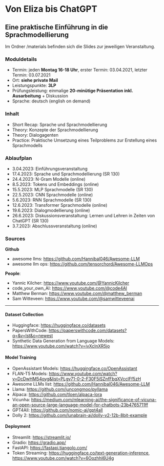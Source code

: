 # Von Eliza bis ChatGPT
## Eine praktische Einführung in die Sprachmodellierung

Im Ordner /materials befinden sich die Slides zur jeweiligen Veranstaltung. 

### Moduldetails

* Termin: jeden **Montag 16-18 Uhr**, erster Termin: 03.04.2021, letzter Termin: 03.07.2021 
* Ort: **siehe private Mail**
* Leistungspunkte: **3LP**
* Prüfungsleistung: einmalige **20-minütige Präsentation inkl. Ausarbeitung** + Diskussion 
* Sprache: deutsch (english on demand)

### Inhalt 

* Short Recap: Sprache und Sprachmodellierung
* Theory: Konzepte der Sprachmodellierung 
* Theory: Dialogagenten
* Practice: Praktische Umsetzung eines Teilproblems zur Erstellung eines Sprachmodells

### Ablaufplan

* 3.04.2023: Einführungsveranstaltung 
* 17.4.2023: Sprache und Sprachmodellierung (SR 130)
* 24.4.2023: N-Gram Modelle (online)
* 8.5.2023: Tokens und Embeddings (online)
* 15.5.2023: MLP Sprachmodelle (SR 130)
* 22.5.2023: CNN Sprachmodelle (online)
* 5.6.2023: RNN Sprachmodelle (SR 130)
* 12.6.2023: Transformer Sprachmodelle (online)
* 19.6.2023: Dialogmodellierung (online)
* 26.6.2023: Diskussionsveranstaltung: Lernen und Lehren in Zeiten von ChatGPT (SR 130)
* 3.7.2023: Abschlussveranstaltung (online)

### Sources

**Github**

- awesome llms: https://github.com/Hannibal046/Awesome-LLM
- awesome llm ops: https://github.com/tensorchord/Awesome-LLMOps

**People**: 

- Yannic Kilcher: https://www.youtube.com/@YannicKilcher
- code_your_own_AI: https://www.youtube.com/@code4AI
- Matthew Berman: https://www.youtube.com/@matthew_berman
- Sam Witteveen: https://www.youtube.com/@samwitteveenai


---


#### Dataset Collection
- Huggingface: https://huggingface.co/datasets
- PapersWithCode: https://paperswithcode.com/datasets?q=&v=lst&o=newest
- Synthetic Data Generation from Language Models: https://www.youtube.com/watch?v=ivXcInXR5jo

#### Model Training
- OpenAssistant Models: https://huggingface.co/OpenAssistant
- FLAN-T5 Models: https://www.youtube.com/watch?v=DcDwHM54oyg&list=PLgy71-0-2-F30F5jSZnfFbqXVcclFf5zH
- Awesome LLMs list: https://github.com/Hannibal046/Awesome-LLM
- Llama: https://github.com/juncongmoo/pyllama
- Alpaca: https://github.com/tloen/alpaca-lora
- Vicunha: https://medium.com/mlearning-ai/the-significance-of-vicuna-an-open-source-large-language-model-for-chatbots-23b4765711ff
- GPT4All: https://github.com/nomic-ai/gpt4all
- Dolly 2: https://github.com/lunabrain-ai/dolly-v2-12b-8bit-example

#### Deployment
- Streamlit: https://streamlit.io/
- Gradio: https://gradio.app/
- FastAPI: https://fastapi.tiangolo.com/
- Token Streaming: https://huggingface.co/text-generation-inference, https://www.youtube.com/watch?v=6OozhhI6U4g
